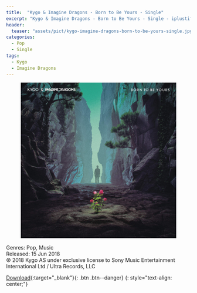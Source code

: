 ```yaml
---
title:  "Kygo & Imagine Dragons - Born to Be Yours - Single"
excerpt: "Kygo & Imagine Dragons - Born to Be Yours - Single - iplustify."
header:
  teaser: "assets/pict/kygo-imagine-dragons-born-to-be-yours-single.jpg"
categories: 
  - Pop
  - Single
tags:
  - Kygo
  - Imagine Dragons
---
```


<figure class="align-center">
  <img src="/assets/pict/kygo-imagine-dragons-born-to-be-yours-single.jpg" alt="Kygo & Imagine Dragons - Born to Be Yours - Single">
</figure> 
Genres: Pop, Music
<br>Released: 15 Jun 2018 
<br>℗ 2018 Kygo AS under exclusive license to Sony Music Entertainment International Ltd / Ultra Records, LLC
  

[Download](http://zipansion.com/1acUg){:target="_blank"}{: .btn .btn--danger}
{: style="text-align: center;"}
